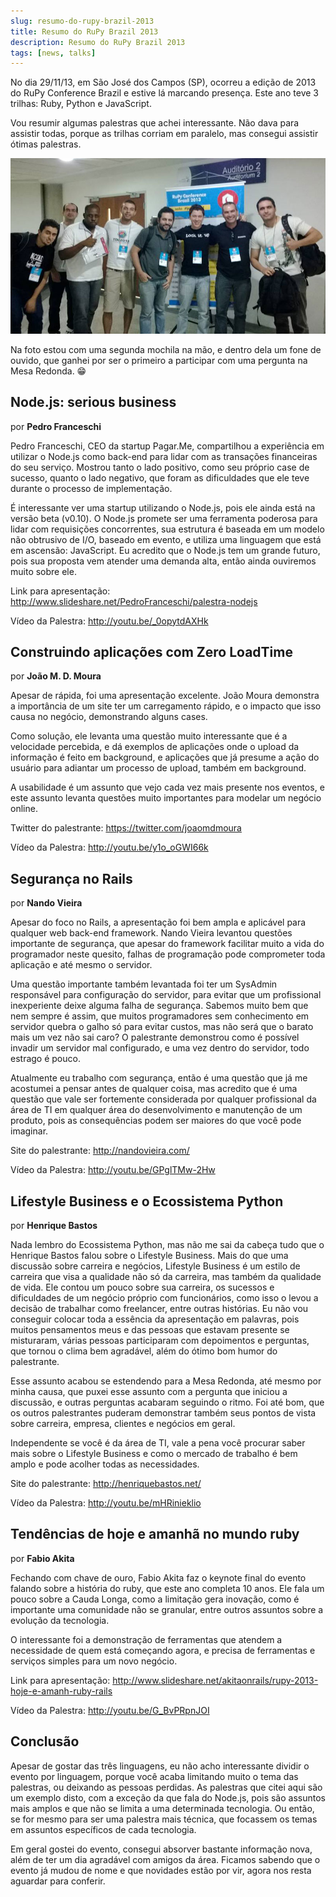 ```yaml
---
slug: resumo-do-rupy-brazil-2013
title: Resumo do RuPy Brazil 2013
description: Resumo do RuPy Brazil 2013
tags: [news, talks]
---
```


No dia 29/11/13, em São José dos Campos (SP), ocorreu a edição de 2013 do RuPy Conference Brazil e estive lá marcando presença. Este ano teve 3 trilhas: Ruby, Python e JavaScript.

Vou resumir algumas palestras que achei interessante. Não dava para assistir todas, porque as trilhas corriam em paralelo, mas consegui assistir ótimas palestras.

<!--truncate-->

![Rupy](../static/img/rupy.jpg)

Na foto estou com uma segunda mochila na mão, e dentro dela um fone de ouvido, que ganhei por ser o primeiro a participar com uma pergunta na Mesa Redonda. 😁

## Node.js: serious business

por **Pedro Franceschi**

Pedro Franceschi, CEO da startup Pagar.Me, compartilhou a experiência em utilizar o Node.js como back-end para lidar com as transações financeiras do seu serviço. Mostrou tanto o lado positivo, como seu próprio case de sucesso, quanto o lado negativo, que foram as dificuldades que ele teve durante o processo de implementação.

É interessante ver uma startup utilizando o Node.js, pois ele ainda está na versão beta (v0.10). O Node.js promete ser uma ferramenta poderosa para lidar com requisições concorrentes, sua estrutura é baseada em um modelo não obtrusivo de I/O, baseado em evento, e utiliza uma linguagem que está em ascensão: JavaScript. Eu acredito que o Node.js tem um grande futuro, pois sua proposta vem atender uma demanda alta, então ainda ouviremos muito sobre ele.

Link para apresentação: http://www.slideshare.net/PedroFranceschi/palestra-nodejs

Vídeo da Palestra: http://youtu.be/_0opytdAXHk

## Construindo aplicações com Zero LoadTime

por **João M. D. Moura**

Apesar de rápida, foi uma apresentação excelente. João Moura demonstra a importância de um site ter um carregamento rápido, e o impacto que isso causa no negócio, demonstrando alguns cases.

Como solução, ele levanta uma questão muito interessante que é a velocidade percebida, e dá exemplos de aplicações onde o upload da informação é feito em background, e aplicações que já presume a ação do usuário para adiantar um processo de upload, também em background.

A usabilidade é um assunto que vejo cada vez mais presente nos eventos, e este assunto levanta questões muito importantes para modelar um negócio online.

Twitter do palestrante: https://twitter.com/joaomdmoura

Vídeo da Palestra: http://youtu.be/y1o_oGWI66k

## Segurança no Rails

por **Nando Vieira**

Apesar do foco no Rails, a apresentação foi bem ampla e aplicável para qualquer web back-end framework. Nando Vieira levantou questões importante de segurança, que apesar do framework facilitar muito a vida do programador neste quesito, falhas de programação pode comprometer toda aplicação e até mesmo o servidor.

Uma questão importante também levantada foi ter um SysAdmin responsável para configuração do servidor, para evitar que um profissional inexperiente deixe alguma falha de segurança. Sabemos muito bem que nem sempre é assim, que muitos programadores sem conhecimento em servidor quebra o galho só para evitar custos, mas não será que o barato mais um vez não sai caro? O palestrante demonstrou como é possível invadir um servidor mal configurado, e uma vez dentro do servidor, todo estrago é pouco.

Atualmente eu trabalho com segurança, então é uma questão que já me acostumei a pensar antes de qualquer coisa, mas acredito que é uma questão que vale ser fortemente considerada por qualquer profissional da área de TI em qualquer área do desenvolvimento e manutenção de um produto, pois as consequências podem ser maiores do que você pode imaginar.

Site do palestrante: http://nandovieira.com/

Vídeo da Palestra: http://youtu.be/GPglTMw-2Hw

## Lifestyle Business e o Ecossistema Python

por **Henrique Bastos**

Nada lembro do Ecossistema Python, mas não me sai da cabeça tudo que o Henrique Bastos falou sobre o Lifestyle Business. Mais do que uma discussão sobre carreira e negócios, Lifestyle Business é um estilo de carreira que visa a qualidade não só da carreira, mas também da qualidade de vida. Ele contou um pouco sobre sua carreira, os sucessos e dificuldades de um negócio próprio com funcionários, como isso o levou a decisão de trabalhar como freelancer, entre outras histórias. Eu não vou conseguir colocar toda a essência da apresentação em palavras, pois muitos pensamentos meus e das pessoas que estavam presente se misturaram, várias pessoas participaram com depoimentos e perguntas, que tornou o clima bem agradável, além do ótimo bom humor do palestrante.

Esse assunto acabou se estendendo para a Mesa Redonda, até mesmo por minha causa, que puxei esse assunto com a pergunta que iniciou a discussão, e outras perguntas acabaram seguindo o ritmo. Foi até bom, que os outros palestrantes puderam demonstrar também seus pontos de vista sobre carreira, empresa, clientes e negócios em geral.

Independente se você é da área de TI, vale a pena você procurar saber mais sobre o Lifestyle Business e como o mercado de trabalho é bem amplo e pode acolher todas as necessidades.

Site do palestrante: http://henriquebastos.net/

Vídeo da Palestra: http://youtu.be/mHRinieklio

## Tendências de hoje e amanhã no mundo ruby

por **Fabio Akita**

Fechando com chave de ouro, Fabio Akita faz o keynote final do evento falando sobre a história do ruby, que este ano completa 10 anos. Ele fala um pouco sobre a Cauda Longa, como a limitação gera inovação, como é importante uma comunidade não se granular, entre outros assuntos sobre a evolução da tecnologia.

O interessante foi a demonstração de ferramentas que atendem a necessidade de quem está começando agora, e precisa de ferramentas e serviços simples para um novo negócio.

Link para apresentação: http://www.slideshare.net/akitaonrails/rupy-2013-hoje-e-amanh-ruby-rails

Vídeo da Palestra: http://youtu.be/G_BvPRpnJOI

## Conclusão

Apesar de gostar das três linguagens, eu não acho interessante dividir o evento por linguagem, porque você acaba limitando muito o tema das palestras, ou deixando as pessoas perdidas. As palestras que citei aqui são um exemplo disto, com a exceção da que fala do Node.js, pois são assuntos mais amplos e que não se limita a uma determinada tecnologia. Ou então, se for mesmo para ser uma palestra mais técnica, que focassem os temas em assuntos específicos de cada tecnologia.

Em geral gostei do evento, consegui absorver bastante informação nova, além de ter um dia agradável com amigos da área. Ficamos sabendo que o evento já mudou de nome e que novidades estão por vir, agora nos resta aguardar para conferir.
